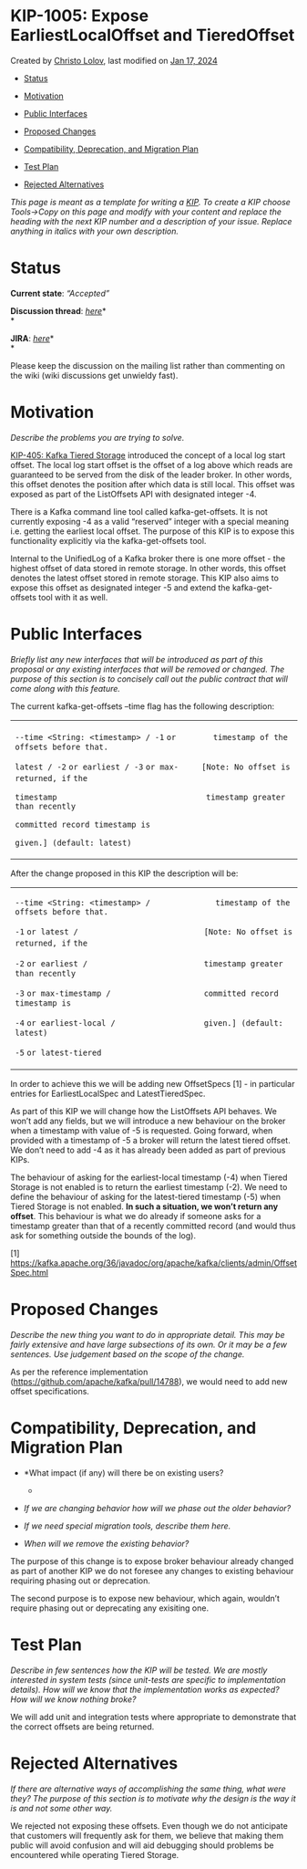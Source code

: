KIP-1005: Expose EarliestLocalOffset and TieredOffset
================

Created by [Christo
Lolov](https://cwiki.apache.org/confluence/display/~christo_lolov), last
modified on [Jan 17,
2024](https://cwiki.apache.org/confluence/pages/diffpagesbyversion.action?pageId=278466523&selectedPageVersions=7&selectedPageVersions=8 "Show changes")

- [Status](https://cwiki.apache.org/confluence/display/KAFKA/KIP-1005%3A+Expose+EarliestLocalOffset+and+TieredOffset#KIP1005:ExposeEarliestLocalOffsetandTieredOffset-Status)

- [Motivation](https://cwiki.apache.org/confluence/display/KAFKA/KIP-1005%3A+Expose+EarliestLocalOffset+and+TieredOffset#KIP1005:ExposeEarliestLocalOffsetandTieredOffset-Motivation)

- [Public
  Interfaces](https://cwiki.apache.org/confluence/display/KAFKA/KIP-1005%3A+Expose+EarliestLocalOffset+and+TieredOffset#KIP1005:ExposeEarliestLocalOffsetandTieredOffset-PublicInterfaces)

- [Proposed
  Changes](https://cwiki.apache.org/confluence/display/KAFKA/KIP-1005%3A+Expose+EarliestLocalOffset+and+TieredOffset#KIP1005:ExposeEarliestLocalOffsetandTieredOffset-ProposedChanges)

- [Compatibility, Deprecation, and Migration
  Plan](https://cwiki.apache.org/confluence/display/KAFKA/KIP-1005%3A+Expose+EarliestLocalOffset+and+TieredOffset#KIP1005:ExposeEarliestLocalOffsetandTieredOffset-Compatibility,Deprecation,andMigrationPlan)

- [Test
  Plan](https://cwiki.apache.org/confluence/display/KAFKA/KIP-1005%3A+Expose+EarliestLocalOffset+and+TieredOffset#KIP1005:ExposeEarliestLocalOffsetandTieredOffset-TestPlan)

- [Rejected
  Alternatives](https://cwiki.apache.org/confluence/display/KAFKA/KIP-1005%3A+Expose+EarliestLocalOffset+and+TieredOffset#KIP1005:ExposeEarliestLocalOffsetandTieredOffset-RejectedAlternatives)

*This page is meant as a template for writing a
[KIP](https://cwiki.apache.org/confluence/display/KAFKA/Kafka+Improvement+Proposals).
To create a KIP choose Tools-\>Copy on this page and modify with your
content and replace the heading with the next KIP number and a
description of your issue. Replace anything in italics with your own
description.*

# Status

**Current state**: *“Accepted”*

**Discussion thread**:
[*here*](https://lists.apache.org/thread/dbj3x2h2wg7r9pyo4gwkdx17xfnyf7xd)*  
*

**JIRA**: [*here*](https://issues.apache.org/jira/browse/KAFKA-15857)*  
*

Please keep the discussion on the mailing list rather than commenting on
the wiki (wiki discussions get unwieldy fast).

# Motivation

*Describe the problems you are trying to solve.*

[KIP-405: Kafka Tiered
Storage](https://cwiki.apache.org/confluence/display/KAFKA/KIP-405%3A+Kafka+Tiered+Storage)
introduced the concept of a local log start offset. The local log start
offset is the offset of a log above which reads are guaranteed to be
served from the disk of the leader broker. In other words, this offset
denotes the position after which data is still local. This offset was
exposed as part of the ListOffsets API with designated integer -4.  

There is a Kafka command line tool called kafka-get-offsets. It is not
currently exposing -4 as a valid “reserved” integer with a special
meaning i.e. getting the earliest local offset. The purpose of this KIP
is to expose this functionality explicitly via the kafka-get-offsets
tool.

Internal to the UnifiedLog of a Kafka broker there is one more offset -
the highest offset of data stored in remote storage. In other words,
this offset denotes the latest offset stored in remote storage. This KIP
also aims to expose this offset as designated integer -5 and extend the
kafka-get-offsets tool with it as well.

# Public Interfaces

*Briefly list any new interfaces that will be introduced as part of this
proposal or any existing interfaces that will be removed or changed. The
purpose of this section is to concisely call out the public contract
that will come along with this feature.*

The current kafka-get-offsets –time flag has the following description:

<table>
<colgroup>
<col style="width: 101%" />
</colgroup>
<tbody>
<tr class="odd">
<td><p><code>--time &lt;String: &lt;timestamp&gt; / -1</code>
<code>or        timestamp of the offsets before that.</code></p>
<p><code>latest / -2</code> <code>or earliest / -3</code>
<code>or max-     [Note: No offset is returned, if</code>
<code>the</code></p>
<p><code>timestamp                                timestamp greater than recently</code></p>
<p><code>committed record timestamp is</code></p>
<p><code>given.] (default: latest)</code></p></td>
</tr>
</tbody>
</table>

After the change proposed in this KIP the description will be:

<table>
<colgroup>
<col style="width: 101%" />
</colgroup>
<tbody>
<tr class="odd">
<td><p><code>--time &lt;String: &lt;timestamp&gt; /              timestamp of the offsets before that.</code></p>
<p><code>-1</code>
<code>or latest /                           [Note: No offset is returned, if</code>
<code>the</code></p>
<p><code>-2</code>
<code>or earliest /                         timestamp greater than recently</code></p>
<p><code>-3</code>
<code>or max-timestamp /                    committed record timestamp is</code></p>
<p><code>-4</code>
<code>or earliest-local /                   given.] (default: latest)</code></p>
<p><code>-5</code> <code>or latest-tiered</code></p></td>
</tr>
</tbody>
</table>

In order to achieve this we will be adding new OffsetSpecs \[1\] - in
particular entries for EarliestLocalSpec and LatestTieredSpec.

As part of this KIP we will change how the ListOffsets API behaves. We
won’t add any fields, but we will introduce a new behaviour on the
broker when a timestamp with value of -5 is requested. Going forward,
when provided with a timestamp of -5 a broker will return the latest
tiered offset. We don’t need to add -4 as it has already been added as
part of previous KIPs.

The behaviour of asking for the earliest-local timestamp (-4) when
Tiered Storage is not enabled is to return the earliest timestamp (-2).
We need to define the behaviour of asking for the latest-tiered
timestamp (-5) when Tiered Storage is not enabled. **In such a
situation, we won’t return any offset**. This behaviour is what we do
already if someone asks for a timestamp greater than that of a recently
committed record (and would thus ask for something outside the bounds of
the log).

\[1\]
<https://kafka.apache.org/36/javadoc/org/apache/kafka/clients/admin/OffsetSpec.html>

# Proposed Changes

*Describe the new thing you want to do in appropriate detail. This may
be fairly extensive and have large subsections of its own. Or it may be
a few sentences. Use judgement based on the scope of the change.*

As per the reference implementation
(<https://github.com/apache/kafka/pull/14788>), we would need to add new
offset specifications.  

# Compatibility, Deprecation, and Migration Plan

- \*What impact (if any) will there be on existing users?  

  - 

- *If we are changing behavior how will we phase out the older
  behavior?*

- *If we need special migration tools, describe them here.*

- *When will we remove the existing behavior?*

The purpose of this change is to expose broker behaviour already changed
as part of another KIP we do not foresee any changes to existing
behaviour requiring phasing out or deprecation.

The second purpose is to expose new behaviour, which again, wouldn’t
require phasing out or deprecating any exisiting one.

# Test Plan

*Describe in few sentences how the KIP will be tested. We are mostly
interested in system tests (since unit-tests are specific to
implementation details). How will we know that the implementation works
as expected? How will we know nothing broke?*

We will add unit and integration tests where appropriate to demonstrate
that the correct offsets are being returned.

# Rejected Alternatives

*If there are alternative ways of accomplishing the same thing, what
were they? The purpose of this section is to motivate why the design is
the way it is and not some other way.*

We rejected not exposing these offsets. Even though we do not anticipate
that customers will frequently ask for them, we believe that making them
public will avoid confusion and will aid debugging should problems be
encountered while operating Tiered Storage.
